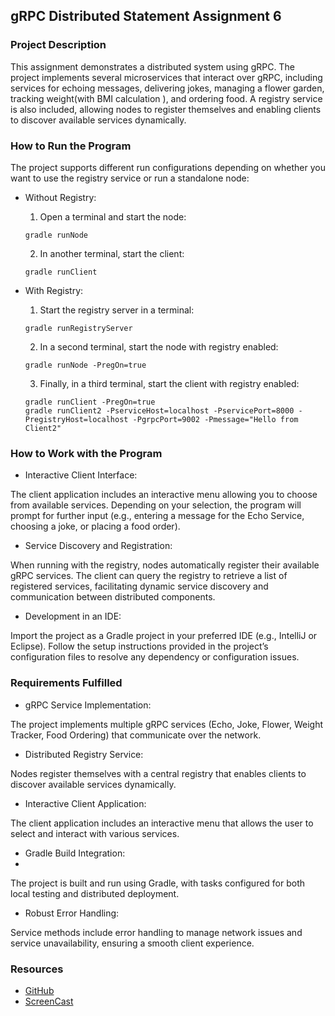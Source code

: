 ## gRPC Distributed Statement Assignment 6

### Project Description

This assignment demonstrates a distributed system using gRPC. The project implements several microservices
that interact over gRPC, including services for echoing messages, delivering jokes, managing a flower garden,
tracking weight(with BMI calculation ), and ordering food. A registry service is also included, allowing nodes to
register themselves  and enabling clients to discover available services dynamically.

### How to Run the Program

The project supports different run configurations depending on whether you want to use the registry service or 
run a standalone node:

- Without Registry:
   1)  Open a terminal and start the node:
  ```
  gradle runNode
   ```
  2) In another terminal, start the client:
  ```
  gradle runClient
  ```
  
- With Registry:
   1) Start the registry server in a terminal:
  ```
  gradle runRegistryServer
  ```
  
  2) In a second terminal, start the node with registry enabled:
  ```
  gradle runNode -PregOn=true

  ```
  3) Finally, in a third terminal, start the client with registry enabled:
  ```
  gradle runClient -PregOn=true
  gradle runClient2 -PserviceHost=localhost -PservicePort=8000 -PregistryHost=localhost -PgrpcPort=9002 -Pmessage="Hello from Client2"
  ```
   
### How to Work with the Program

- Interactive Client Interface:

The client application includes an interactive menu allowing you to choose from available services. Depending on your 
selection, the program will prompt for further input (e.g., entering a message for the Echo Service, choosing a joke,
or placing a food order).

- Service Discovery and Registration:

When running with the registry, nodes automatically register their available gRPC services. The client can query the 
registry to retrieve a list of registered services, facilitating dynamic service discovery and communication between
distributed components.

- Development in an IDE:

Import the project as a Gradle project in your preferred IDE (e.g., IntelliJ or Eclipse). Follow the setup instructions
provided in the project’s configuration files to resolve any dependency or configuration issues.

### Requirements Fulfilled

- gRPC Service Implementation:

The project implements multiple gRPC services (Echo, Joke, Flower, Weight Tracker, Food Ordering) that communicate
over the network.

- Distributed Registry Service:

Nodes register themselves with a central registry that enables clients to discover available services dynamically.

- Interactive Client Application:

The client application includes an interactive menu that allows the user to select and interact with various services.

- Gradle Build Integration:
- 
The project is built and run using Gradle, with tasks configured for both local testing and distributed deployment.

- Robust Error Handling:

Service methods include error handling to manage network issues and service unavailability, ensuring a smooth client 
experience.


### Resources
-  [GitHub](https://github.com/Bjablaso/ser321-spring25-A-Bjablaso/tree/main/Assignment6)
- [ScreenCast](https://youtu.be/9unvMbOVDKA)

